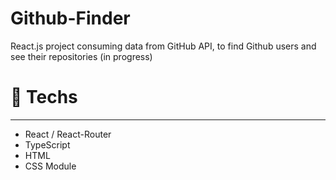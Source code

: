 # Github-Finder
React.js project consuming data from GitHub API, to find Github users and see their repositories (in progress)

# 🚀 **Techs**

---

- React / React-Router
- TypeScript
- HTML
- CSS Module
